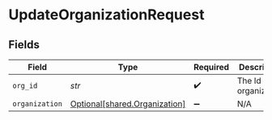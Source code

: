 # UpdateOrganizationRequest


## Fields

| Field                                                                | Type                                                                 | Required                                                             | Description                                                          | Example                                                              |
| -------------------------------------------------------------------- | -------------------------------------------------------------------- | -------------------------------------------------------------------- | -------------------------------------------------------------------- | -------------------------------------------------------------------- |
| `org_id`                                                             | *str*                                                                | :heavy_check_mark:                                                   | The Id of the organization.                                          | 739224                                                               |
| `organization`                                                       | [Optional[shared.Organization]](../../models/shared/organization.md) | :heavy_minus_sign:                                                   | N/A                                                                  |                                                                      |